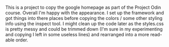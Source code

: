 This is a project to copy the google homepage as part of the Project Odin course.
Overall I'm happy with the appearance. I set up the framework and got things into there places before copying the colors / some other styling info using the inspect tool. I might clean up the code later as the styles.css is pretty messy and could be trimmed down (I'm sure in my experimenting and copying I left in some useless lines) and rearranged into a more read-able order. 
